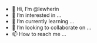 - 👋 Hi, I’m @lewherin
- 👀 I’m interested in ...
- 🌱 I’m currently learning ...
- 💞️ I’m looking to collaborate on ...
- 📫 How to reach me ...

<!---
lewherin/lewherin is a ✨ special ✨ repository because its `README.md` (this file) appears on your GitHub profile.
You can click the Preview link to take a look at your changes.
--->
